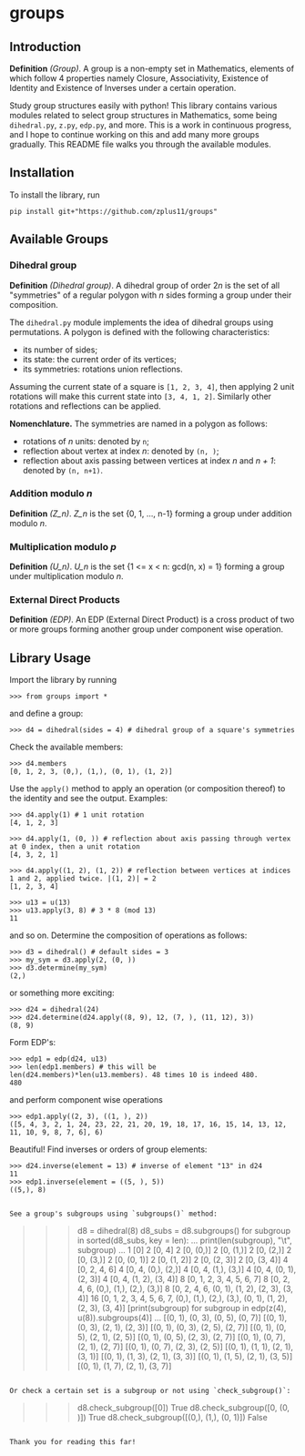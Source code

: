 
# groups

## Introduction

**Definition** *(Group)*. A group is a non-empty set in Mathematics, elements of which follow 4 properties namely Closure, Associativity, Existence of Identity and Existence of Inverses under a certain operation.

Study group structures easily with python! This library contains various modules related to select group structures in Mathematics, some being `dihedral.py`, `z.py`, `edp.py`, and more. This is a work in continuous progress, and I hope to continue working on this and add many more groups gradually. This README file walks you through the available modules.

## Installation
To install the library, run

```
pip install git+"https://github.com/zplus11/groups"
```

## Available Groups

### Dihedral group

**Definition** *(Dihedral group)*. A dihedral group of order 2*n* is the set of all "symmetries" of a regular polygon with *n* sides forming a group under their composition.

The `dihedral.py` module implements the idea of dihedral groups using permutations. A polygon is defined with the following characteristics:
- its number of sides;
- its state: the current order of its vertices;
- its symmetries: rotations union reflections.

Assuming the current state of a square is `[1, 2, 3, 4]`, then applying 2 unit rotations will make this current state into `[3, 4, 1, 2]`. Similarly other rotations and reflections can be applied.

**Nomenchlature.** The symmetries are named in a polygon as follows:
- rotations of *n* units: denoted by `n`;
- reflection about vertex at index *n*: denoted by `(n, )`;
- reflection about axis passing between vertices at index *n* and *n + 1*: denoted by `(n, n+1)`.

### Addition modulo *n*

**Definition** *(Z_n)*. *Z_n* is the set {0, 1, ..., n-1} forming a group under addition modulo *n*.

### Multiplication modulo *p*

**Definition** *(U_n)*. *U_n* is the set {1 <= x < n: gcd(n, x) = 1} forming a group under multiplication modulo *n*.

### External Direct Products

**Definition** *(EDP)*. An EDP (External Direct Product) is a cross product of two or more groups forming another group under component wise operation.


## Library Usage

Import the library by running

```
>>> from groups import *
```

and define a group:

```
>>> d4 = dihedral(sides = 4) # dihedral group of a square's symmetries
```

Check the available members:

```
>>> d4.members
[0, 1, 2, 3, (0,), (1,), (0, 1), (1, 2)]
```

Use the `apply()` method to apply an operation (or composition thereof) to the identity and see the output. Examples:

```
>>> d4.apply(1) # 1 unit rotation
[4, 1, 2, 3]

>>> d4.apply(1, (0, )) # reflection about axis passing through vertex at 0 index, then a unit rotation
[4, 3, 2, 1]

>>> d4.apply((1, 2), (1, 2)) # reflection between vertices at indices 1 and 2, applied twice. |(1, 2)| = 2
[1, 2, 3, 4]

>>> u13 = u(13)
>>> u13.apply(3, 8) # 3 * 8 (mod 13)
11
```

and so on. Determine the composition of operations as follows:

```
>>> d3 = dihedral() # default sides = 3
>>> my_sym = d3.apply(2, (0, ))
>>> d3.determine(my_sym)
(2,)
```

or something more exciting:

```
>>> d24 = dihedral(24)
>>> d24.determine(d24.apply((8, 9), 12, (7, ), (11, 12), 3))
(8, 9)
```

Form EDP's:

```
>>> edp1 = edp(d24, u13)
>>> len(edp1.members) # this will be len(d24.members)*len(u13.members). 48 times 10 is indeed 480.
480
```

and perform component wise operations

```
>>> edp1.apply((2, 3), ((1, ), 2))
([5, 4, 3, 2, 1, 24, 23, 22, 21, 20, 19, 18, 17, 16, 15, 14, 13, 12, 11, 10, 9, 8, 7, 6], 6)
```

Beautiful! Find inverses or orders of group elements:

```
>>> d24.inverse(element = 13) # inverse of element "13" in d24
11
>>> edp1.inverse(element = ((5, ), 5))
((5,), 8)


See a group's subgroups using `subgroups()` method:

```
>>> d8 = dihedral(8)
>>> d8_subs = d8.subgroups()
>>> for subgroup in sorted(d8_subs, key = len):
...     print(len(subgroup), "\t", subgroup)
...
1        [0]
2        [0, 4]
2        [0, (0,)]
2        [0, (1,)]
2        [0, (2,)]
2        [0, (3,)]
2        [0, (0, 1)]
2        [0, (1, 2)]
2        [0, (2, 3)]
2        [0, (3, 4)]
4        [0, 2, 4, 6]
4        [0, 4, (0,), (2,)]
4        [0, 4, (1,), (3,)]
4        [0, 4, (0, 1), (2, 3)]
4        [0, 4, (1, 2), (3, 4)]
8        [0, 1, 2, 3, 4, 5, 6, 7]
8        [0, 2, 4, 6, (0,), (1,), (2,), (3,)]
8        [0, 2, 4, 6, (0, 1), (1, 2), (2, 3), (3, 4)]
16       [0, 1, 2, 3, 4, 5, 6, 7, (0,), (1,), (2,), (3,), (0, 1), (1, 2), (2, 3), (3, 4)]
>>> [print(subgroup) for subgroup in edp(z(4), u(8)).subgroups(4)]
...
[(0, 1), (0, 3), (0, 5), (0, 7)]
[(0, 1), (0, 3), (2, 1), (2, 3)]
[(0, 1), (0, 3), (2, 5), (2, 7)]
[(0, 1), (0, 5), (2, 1), (2, 5)]
[(0, 1), (0, 5), (2, 3), (2, 7)]
[(0, 1), (0, 7), (2, 1), (2, 7)]
[(0, 1), (0, 7), (2, 3), (2, 5)]
[(0, 1), (1, 1), (2, 1), (3, 1)]
[(0, 1), (1, 3), (2, 1), (3, 3)]
[(0, 1), (1, 5), (2, 1), (3, 5)]
[(0, 1), (1, 7), (2, 1), (3, 7)]
```

Or check a certain set is a subgroup or not using `check_subgroup()`:

```
>>> d8.check_subgroup([0])
True
>>> d8.check_subgroup([0, (0, )])
True
>>> d8.check_subgroup([(0,), (1,), (0, 1)])
False
```

Thank you for reading this far!